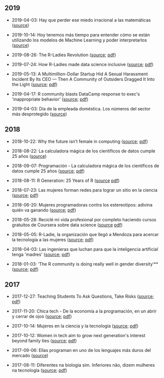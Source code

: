 
## 2019

- 2019-04-03: Hay que perder ese miedo irracional a las matemáticas ([source](https://innovando.larioja.com/perder-miedo-irracional-20190327003809-ntvo.html))

- 2019-10-14: Hoy tenemos más tiempo para entender cómo se están utilizando los modelos de Machine Learning y poder interpretarlos ([source](http://datamining.dc.uba.ar/predictivos/?p=1101))

- 2019-08-26: The R-Ladies Revolution ([source](https://www.nceas.ucsb.edu/news/r-ladies-revolution); [pdf](https://github.com/rladies/resources/blob/master/rladies-in-the-news/2019/2019-08-26_The_R-Ladies_Revolution.pdf))

- 2019-07-24: How R-Ladies made data science inclusive ([source](https://qz.com/work/1661486/r-ladies-made-data-science-inclusive/); [pdf](https://github.com/rladies/resources/blob/master/rladies-in-the-news/2019/2019-07-24_R-Ladies_made_data_science_inclusive.pdf))

- 2019-05-13: A Multimillion-Dollar Startup Hid A Sexual Harassment Incident By Its CEO — Then A Community of Outsiders Dragged It Into the Light ([source](https://www.buzzfeednews.com/article/daveyalba/datacamp-sexual-harassment-metoo-tech-startup); [pdf](https://github.com/rladies/resources/blob/master/rladies-in-the-news/2019/2019-05-13_What_Happened_When_DataCamp_Tried_To_Cover_Up_Its_CEOs_Sexual_Misconduct.pdf))

- 2019-04-17: R community blasts DataCamp response to exec's 'inappropriate behavior' ([source](https://www.computerworld.com/article/3389684/r-community-blasts-datacamp-response-to-execs-inappropriate-behavior.html); [pdf](https://github.com/rladies/resources/blob/master/rladies-in-the-news/2019/2019-04-17_R_Community_Blasts_DataCamp.pdf))

- 2019-04-03: Día de la empleada doméstica. Los números del sector más desprotegido ([source](https://www.cronista.com/economiapolitica/Dia-de-la-empleada-domestica-los-numeros-del-sector-mas-desprotegido-20190403-0052.html))


## 2018

- 2018-10-22: Why the future isn’t female in computing ([source](https://www.economist.com/graphic-detail/2018/10/22/why-the-future-isnt-female-in-computing); [pdf](https://github.com/rladies/resources/blob/master/rladies-in-the-news/2018/2018-10-22_Why-the-future-isnt-female-in-computing.pdf))

- 2018-08-22: La calculadora mágica de los científicos de datos cumple 25 años ([source](https://retina.elpais.com/retina/2018/08/22/tendencias/1534935352_747125.html))

- 2018-09-07: Programación - La calculadora mágica de los científicos de datos cumple 25 años ([source](https://retina.elpais.com/retina/2018/08/22/tendencias/1534935352_747125.html); [pdf]())

- 2018-08-11: R Generation: 25 Years of R ([source](https://rss.onlinelibrary.wiley.com/doi/full/10.1111/j.1740-9713.2018.01169.x) [pdf](https://github.com/rladies/resources/blob/master/rladies-in-the-news/2018/2018-08-11_R-Generation-25-Years-of-R.pdf))


- 2018-07-23: Las mujeres forman redes para lograr un sitio en la ciencia
([source](https://elpais.com/elpais/2018/07/16/masterdeperiodismo/1531736843_545135.html); [pdf]())

- 2018-06-20: Mujeres programadoras contra los estereotipos: adivina quién va ganando ([source](https://elpais.com/tecnologia/2018/06/14/actualidad/1528977394_341784.html); [pdf]())

- 2018-05-28: Reciclé mi vida profesional por completo haciendo cursos gratuitos de Coursera sobre data science ([source](https://www.xataka.com/empresas-y-economia/recicle-mi-vida-profesional-completo-haciendo-cursos-gratuitos-coursera-data-science) [pdf]())


- 2018-05-05: R-Ladie, la organización que llegó a Mendoza para acercar la tecnología a las mujeres ([source](https://www.diariouno.com.ar/tecnologia/rladie-la-organizacion-que-llego-a-mendoza-para-acercar-la-tecnologia-a-las-mujeres-05062018_BkZTQh5hpM); [pdf]())

- 2018-04-03: Las ingenieras que luchan para que la inteligencia artificial tenga 'madres' ([source](https://www.eldiario.es/hojaderouter/inteligencia_artificial/ingenieras-luchan-inteligencia-artificial-madres_0_756974765.html); [pdf]())


- 2018-01-03: ‘The R community is doing really well in gender diversity’** ([source](https://technical.ly/philly/2018/01/03/r-ladies-philly-meetup/); [pdf]())

## 2017

- 2017-12-27: Teaching Students To Ask Questions, Take Risks ([source](https://www.srqmagazine.com/srq-daily/2017-12-27/7470_Teaching-Students-To-Ask-Questions--Take-Risks); [pdf]())


- 2017-11-20: Chica tech - De la economía a la programación, en un abrir y cerrar de ojos ([source](https://www.clarin.com/entremujeres/carrera-y-dinero/economia-programacion-abrir-cerrar-ojos_0_SJAIhKxgz.html); [pdf]())

- 2017-10-14: Mujeres en la ciencia y la tecnología ([source](http://archivo.laarena.com.ar/la_arena_del_campo-mujeres-en-la-ciencia-y-la-tecnologia-1170655-16.html); [pdf]())

- 2017-10-12: Women in tech aim to grow next generation's interest beyond family ties ([source](https://www.orlandosentinel.com/business/technology/os-bz-women-technology-challenges-20171012-story.html); [pdf]())

- 2017-09-06: Ellas programan en uno de los lenguajes más duros del mercado ([source]( https://www.infotechnology.com/entreprenerds/Ellas-programan-en-uno-de-los-lenguajes-mas-duros-del-mercado-20170906-0004.html))

- 2017-08-11: Diferentes na biologia sim. Inferiores não, dizem mulheres na tecnologia ([source](https://www.delas.pt/diferentes-na-biologia-sim-inferiores-nao-dizem-mulheres-na-tecnologia/); [pdf]())


